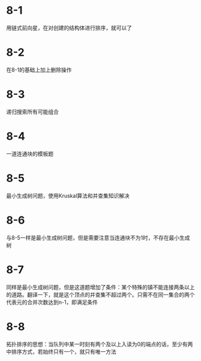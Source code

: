 # 8-1

用链式前向星，在对创建的结构体进行排序，就可以了

# 8-2

在8-1的基础上加上删除操作

# 8-3

递归搜索所有可能组合

# 8-4

一道连通块的模板题

# 8-5

最小生成树问题，使用Kruskal算法和并查集知识解决

# 8-6

与8-5一样是最小生成树问题，但是需要注意当连通块不为1时，不存在最小生成树

# 8-7

​        同样是最小生成树问题，但是这道题增加了条件：某个特殊的镇不能连接两条以上的道路。翻译一下，就是这个顶点的并查集不超过两个。只需不在同一集合的两个代表元的合并次数达到n-1，即满足条件

# 8-8

拓扑排序的思想：当队列中某一时刻有两个及以上入读为0的端点的话，至少有两中排序方式，若始终只有一个，就只有唯一方法